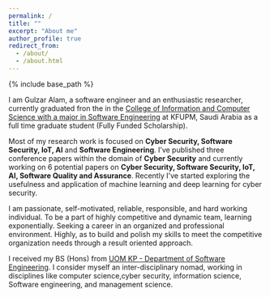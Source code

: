 ```yaml
---
permalink: /
title: ""
excerpt: "About me"
author_profile: true
redirect_from:
  - /about/
  - /about.html
---
```


{% include base_path %}

I am Gulzar Alam, a software engineer and an enthusiastic researcher, currently graduated fron the  in the [College of Information and Computer Science with a major in Software Engineering](http://www.kfupm.edu.sa/departments/ics/default.aspx) at KFUPM, Saudi Arabia as a full time graduate student (Fully Funded Scholarship).

Most of my research work is focused on **Cyber Security, Software Security, IoT, AI** and **Software Engineering**. I’ve published three conference papers within the domain of  **Cyber Security** and currently working on 6 potential papers on **Cyber Security, Software Security, IoT, AI, Software Quality and Assurance**. Recently I've started exploring the usefulness and application of machine learning and deep learning for cyber security. 

I am passionate, self-motivated, reliable, responsible, and hard working individual. To be a part of highly competitive and dynamic team, learning exponentially. Seeking a career in an organized and professional environment. Highly, as to build and polish my skills to meet the competitive organization needs through a result oriented approach. 

I received my BS (Hons) from [UOM KP - Department of Software Engineering](https://se.uom.edu.pk/). I consider myself an inter-disciplinary nomad, working in disciplines like computer science,cyber security, information science, Software engineering, and management science.
